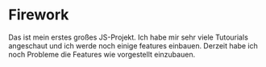# Firework

Das ist mein erstes großes JS-Projekt. Ich habe mir sehr viele Tutourials angeschaut und ich werde noch einige features einbauen. Derzeit habe ich noch Probleme die Features wie vorgestellt einzubauen.
